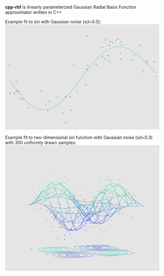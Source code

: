 **cpp-rbf** is linearly parameterized Gaussian Radial Basis Function approximator written in C++

Example fit to sin with Gaussian noise (sd=0.3):
![](figures/2d_ex.png)

Example fit to two-dimensional sin function with Gaussian noise (sd=0.3) with 300 uniformly drawn samples:
![](figures/3d_ex2.png)
